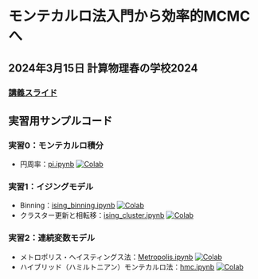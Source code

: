 # モンテカルロ法入門から効率的MCMCへ

## 2024年3月15日 計算物理春の学校2024

### [講義スライド](introduction-to-Monte-Carlo.pdf)

## 実習用サンプルコード

### 実習0：モンテカルロ積分
* 円周率：[pi.ipynb](exercise/pi.ipynb) [![Colab](https://colab.research.google.com/assets/colab-badge.svg)](https://colab.research.google.com/github/suwamaro/introduction-to-Monte-Carlo/blob/main/exercise/pi.ipynb)

### 実習1：イジングモデル
* Binning：[ising_binning.ipynb](exercise/ising_binning.ipynb) [![Colab](https://colab.research.google.com/assets/colab-badge.svg)](https://colab.research.google.com/github/suwamaro/introduction-to-Monte-Carlo/blob/main/exercise/ising_binning.ipynb)
* クラスター更新と相転移：[ising_cluster.ipynb](exercise/ising_cluster.ipynb) [![Colab](https://colab.research.google.com/assets/colab-badge.svg)](https://colab.research.google.com/github/suwamaro/introduction-to-Monte-Carlo/blob/main/exercise/ising_cluster.ipynb)

### 実習2：連続変数モデル
* メトロポリス・ヘイスティングス法：[Metropolis.ipynb](exercise/Metropolis.ipynb) [![Colab](https://colab.research.google.com/assets/colab-badge.svg)](https://colab.research.google.com/github/suwamaro/introduction-to-Monte-Carlo/blob/main/exercise/Metropolis.ipynb)
* ハイブリッド（ハミルトニアン）モンテカルロ法：[hmc.ipynb](exercise/hmc.ipynb) [![Colab](https://colab.research.google.com/assets/colab-badge.svg)](https://colab.research.google.com/github/suwamaro/introduction-to-Monte-Carlo/blob/main/exercise/hmc.ipynb)

